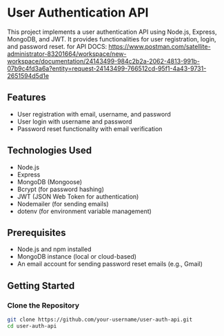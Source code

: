 # User Authentication API

This project implements a user authentication API using Node.js, Express, MongoDB, and JWT. It provides functionalities for user registration, login, and password reset.
for API DOCS:
https://www.postman.com/satellite-administrator-83201664/workspace/new-workspace/documentation/24143499-984c2b2a-2062-4813-991b-07b9c4fd3a6a?entity=request-24143499-766512cd-95f1-4a43-9731-2651594d5d1e
## Features

- User registration with email, username, and password
- User login with username and password
- Password reset functionality with email verification

## Technologies Used

- Node.js
- Express
- MongoDB (Mongoose)
- Bcrypt (for password hashing)
- JWT (JSON Web Token for authentication)
- Nodemailer (for sending emails)
- dotenv (for environment variable management)

## Prerequisites

- Node.js and npm installed
- MongoDB instance (local or cloud-based)
- An email account for sending password reset emails (e.g., Gmail)

## Getting Started

### Clone the Repository

```bash
git clone https://github.com/your-username/user-auth-api.git
cd user-auth-api



